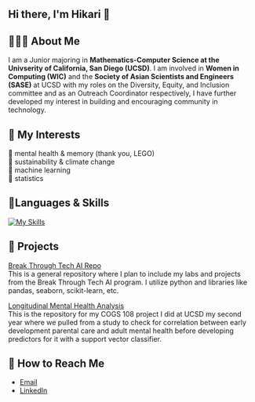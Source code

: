 ## Hi there, I'm Hikari 👋

## 👩🏻‍💻 About Me

I am a Junior majoring in **Mathematics-Computer Science at the Univserity of California, San Diego (UCSD)**. I am involved in **Women in Computing (WIC)** and the **Society of Asian Scientists and Engineers (SASE)** at UCSD with my roles on the Diversity, Equity, and Inclusion committee and as an Outreach Coordinator respectively, I have further developed my interest in building and encouraging community in technology.

## 🤔 My Interests
🧠 mental health & memory (thank you, LEGO)  
🪻 sustainability & climate change  
🤖 machine learning  
🧮 statistics  

## 📖Languages & Skills
[![My Skills](https://skillicons.dev/icons?i=java,py,r,matlab,cpp,powershell,bash,html)](https://skillicons.dev)

## :rocket: Projects
[Break Through Tech AI Repo](https://github.com/HGregersen/BreakThroughTechAI25)  
This is a general repository where I plan to include my labs and projects from the Break Through Tech AI program. I utilize python and libraries like pandas, seaborn, scikit-learn, etc.  

[Longitudinal Mental Health Analysis](https://github.com/HGregersen/Longitudinal-Mental-Health-Analysis)  
This is the repository for my COGS 108 project I did at UCSD my second year where we pulled from a study to check for correlation between early development parental care and adult mental health before developing predictors for it with a support vector classifier.

## :stars: How to Reach Me
* [Email](mailto:hikari.gregersen@ucsd.edu)
* [LinkedIn](http://linkedin.com/in/hikari-gregersen)










<!--
**HGregersen/HGregersen** is a ✨ _special_ ✨ repository because its `README.md` (this file) appears on your GitHub profile.

Here are some ideas to get you started:

- 🔭 I’m currently working on ...
- 🌱 I’m currently learning ...
- 👯 I’m looking to collaborate on ...
- 🤔 I’m looking for help with ...
- 💬 Ask me about ...
- 📫 How to reach me: ...
- 😄 Pronouns: ...
- ⚡ Fun fact: ...
-->
